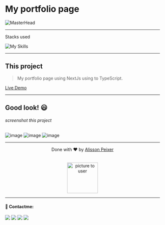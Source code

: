 # My portfolio page

![MasterHead](https://media.discordapp.net/attachments/902734948270759937/1022928123932713110/Frame_1.png)

---

Stacks used<br>

![My Skills](https://skillicons.dev/icons?i=nextjs,react,nodejs,tailwindcss,typescript,scss)

---

## This project

> My portfolio page using NextJs using to TypeScript.

<a href='https://alissonpeixer.com'>Live Demo</a>

---

## Good look! 😃

###### screenshot this project
![image](https://github.com/alissonpeixer/alissonpeixer.github.io/assets/48291580/d3f1f705-e516-4f0c-9453-81a921ec7551)
![image](https://github.com/alissonpeixer/alissonpeixer.github.io/assets/48291580/14dae007-b8af-4856-adc5-5a937ec1d07e)
![image](https://github.com/alissonpeixer/alissonpeixer.github.io/assets/48291580/72daeded-92e4-48d1-a0ad-4b2381214f18)


---

<p align="center">
    <span class="copyright">Done with ❤️ by <a href="https://github.com/alizof">Alisson Peixer</a></span>
    <br><br><br>
   <img src="https://avatars.githubusercontent.com/u/89995763" width="100px" alt="picture to user">
</p>

---

#### 📨 Contactme:

[<img src="https://img.shields.io/badge/website-%234285F4.svg?&style=for-the-badge&logo=safari&logoColor=white" />](https://alissonpeixer.github.io)
[<img src="https://img.shields.io/badge/alizof%236011-%237289DA.svg?&style=for-the-badge&logo=discord&logoColor=white" />](https://discord.com/)
[<img src="https://img.shields.io/badge/telegram-%232CA5E0.svg?&style=for-the-badge&logo=telegram&logoColor=white" />](https://t.me/alissonpeixer)
[<img src="https://img.shields.io/badge/mail-%23D14836.svg?&style=for-the-badge&logo=gmail&logoColor=white" />](mailto:alissonpeixer4@gmail.com)
